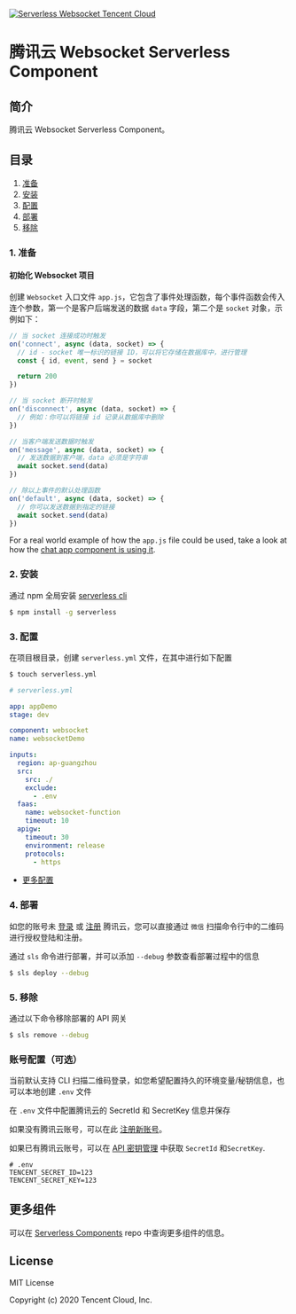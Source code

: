 [![Serverless Websocket Tencent Cloud](https://img.serverlesscloud.cn/2020210/1581351457765-WebSocket_%E9%95%BF.png)](http://serverless.com)

# 腾讯云 Websocket Serverless Component

## 简介

腾讯云 Websocket Serverless Component。

## 目录

1. [准备](#1-准备)
2. [安装](#2-安装)
3. [配置](#3-配置)
4. [部署](#4-部署)
5. [移除](#5-移除)

### 1. 准备

#### 初始化 Websocket 项目

创建 `Websocket` 入口文件 `app.js`，它包含了事件处理函数，每个事件函数会传入连个参数，第一个是客户后端发送的数据 `data` 字段，第二个是 `socket` 对象，示例如下：

```js
// 当 socket 连接成功时触发
on('connect', async (data, socket) => {
  // id - socket 唯一标识的链接 ID，可以将它存储在数据库中，进行管理
  const { id, event, send } = socket

  return 200
})

// 当 socket 断开时触发
on('disconnect', async (data, socket) => {
  // 例如：你可以将链接 id 记录从数据库中删除
})

// 当客户端发送数据时触发
on('message', async (data, socket) => {
  // 发送数据到客户端，data 必须是字符串
  await socket.send(data)
})

// 除以上事件的默认处理函数
on('default', async (data, socket) => {
  // 你可以发送数据到指定的链接
  await socket.send(data)
})
```

For a real world example of how the `app.js` file could be used, take a look at how the [chat app component is using it](https://github.com/serverless-components/chat-app/blob/master/backend/socket.js).

### 2. 安装

通过 npm 全局安装 [serverless cli](https://github.com/serverless/serverless)

```bash
$ npm install -g serverless
```

### 3. 配置

在项目根目录，创建 `serverless.yml` 文件，在其中进行如下配置

```bash
$ touch serverless.yml
```

```yml
# serverless.yml

app: appDemo
stage: dev

component: websocket
name: websocketDemo

inputs:
  region: ap-guangzhou
  src:
    src: ./
    exclude:
      - .env
  faas:
    name: websocket-function
    timeout: 10
  apigw:
    timeout: 30
    environment: release
    protocols:
      - https
```

- [更多配置](https://github.com/serverless-components/tencent-websocket/tree/master/docs/configure.md)

### 4. 部署

如您的账号未 [登录](https://cloud.tencent.com/login) 或 [注册](https://cloud.tencent.com/register) 腾讯云，您可以直接通过 `微信` 扫描命令行中的二维码进行授权登陆和注册。

通过 `sls` 命令进行部署，并可以添加 `--debug` 参数查看部署过程中的信息

```bash
$ sls deploy --debug
```

### 5. 移除

通过以下命令移除部署的 API 网关

```bash
$ sls remove --debug
```

### 账号配置（可选）

当前默认支持 CLI 扫描二维码登录，如您希望配置持久的环境变量/秘钥信息，也可以本地创建 `.env` 文件

在 `.env` 文件中配置腾讯云的 SecretId 和 SecretKey 信息并保存

如果没有腾讯云账号，可以在此 [注册新账号](https://cloud.tencent.com/register)。

如果已有腾讯云账号，可以在 [API 密钥管理](https://console.cloud.tencent.com/cam/capi) 中获取 `SecretId` 和`SecretKey`.

```text
# .env
TENCENT_SECRET_ID=123
TENCENT_SECRET_KEY=123
```

## 更多组件

可以在 [Serverless Components](https://github.com/serverless/components) repo 中查询更多组件的信息。

## License

MIT License

Copyright (c) 2020 Tencent Cloud, Inc.
